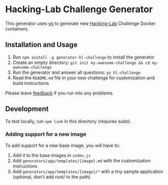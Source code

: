 # Hacking-Lab Challenge Generator
This generator uses [yo](https://yeoman.io/) to generate new [Hacking-Lab](https://www.compass-security.com/en/products/hacking-lab/) Challenge Docker containers.

## Installation and Usage
1. Run `npm install -g generator-hl-challenge` to install the generator
2. Create an empty directory: `git init my-awesome-challenge && cd my-awesome-challenge`
3. Run the generator and answer all questions: `yo hl-challenge`
4. Read the `README.md` file in your new challenge for customization and build instructions

Please leave [feedback](https://github.com/hacking-lab/generator-hl2-challenge/issues) if you run into any problems.

## Development
To test locally, run `npm link` in this directory (requires sudo).

### Adding support for a new image
To add support for a new base image, you will have to:

1. Add it to the base images in `index.js`
2. Add `generators/app/templates/{image}.md` with the customization instructions
3. Add `generators/app/templates/{image}/*` with a tiny sample application (optional, don't add root/ to the path)
